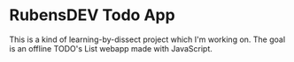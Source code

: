 RubensDEV Todo App
==================

This is a kind of learning-by-dissect project which I'm working on. 
The goal is an offline TODO's List webapp made with JavaScript.
